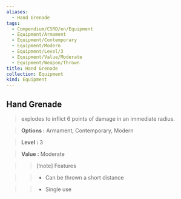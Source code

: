 ```yaml
---
aliases:
  - Hand Grenade
tags:
  - Compendium/CSRD/en/Equipment
  - Equipment/Armament
  - Equipment/Contemporary
  - Equipment/Modern
  - Equipment/Level/3
  - Equipment/Value/Moderate
  - Equipment/Weapon/Thrown
title: Hand Grenade
collection: Equipment
kind: Equipment
---
```

## Hand Grenade    
    
>explodes to inflict 6 points of damage in an immediate radius.    
> **Options :** Armament, Contemporary, Modern    
> **Level :** 3    
> **Value :** Moderate    
>>[!note] Features    
>> - Can be thrown a short distance    
>> - Single use